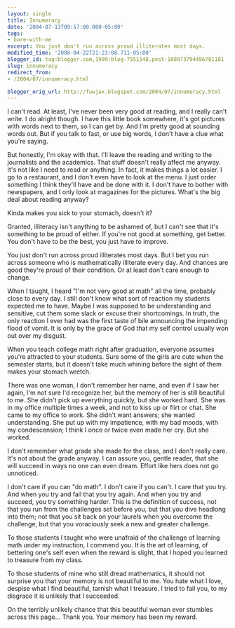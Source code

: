 ```yaml
---
layout: single
title: Innumeracy
date: '2004-07-13T09:57:00.000-05:00'
tags:
- bare-with-me
excerpt: You just don't run across proud illiterates most days.
modified_time: '2008-04-22T21:23:08.711-05:00'
blogger_id: tag:blogger.com,1999:blog-7551548.post-108973794496701181
slug: innumeracy
redirect_from: 
- /2004/07/innumeracy.html

blogger_orig_url: http://fuwjax.blogspot.com/2004/07/innumeracy.html
---
```


I can't read.  At least, I've never been very good at reading, and I really can't write.  I do alright though.  I have this little book somewhere, it's got pictures with words next to them, so I can get by.  And I'm pretty good at sounding words out.  But if you talk to fast, or use big words, I don't have a clue what you're saying.

But honestly, I'm okay with that.  I'll leave the reading and writing to the journalists and the academics.  That stuff doesn't really affect me anyway.  It's not like I need to read or anything.  In fact, it makes things a lot easier.  I go to a restaurant, and I don't even have to look at the menu.  I just order something I think they'll have and be done with it.  I don't have to bother with newspapers, and I only look at magazines for the pictures.  What's the big deal about reading anyway?

Kinda makes you sick to your stomach, doesn't it?

Granted, illiteracy isn't anything to be ashamed of, but I can't see that it's something to be proud of either.  If you're not good at something, get better.  You don't have to be the best, you just have to improve.  

You just don't run across proud illiterates most days.  But I bet you run across someone who is mathematically illiterate every day.  And chances are good they're proud of their condition.  Or at least don't care enough to change.

When I taught, I heard "I'm not very good at math" all the time, probably close to every day.  I still don't know what sort of reaction my students expected me to have.  Maybe I was supposed to be understanding and sensitive, cut them some slack or excuse their shortcomings.  In truth, the only reaction I ever had was the first taste of bile announcing the impending flood of vomit.  It is only by the grace of God that my self control usually won out over my disgust.

When you teach college math right after graduation, everyone assumes you're attracted to your students.  Sure some of the girls are cute when the semester starts, but it doesn't take much whining before the sight of them makes your stomach wretch.

There was one woman, I don't remember her name, and even if I saw her again, I'm not sure I'd recognize her, but the memory of her is still beautiful to me.  She didn't pick up everything quickly, but she worked hard.  She was in my office multiple times a week, and not to kiss up or flirt or chat.  She came to my office to work.  She didn't want answers; she wanted understanding.  She put up with my impatience, with my bad moods, with my condescension; I think I once or twice even made her cry.  But she worked.

I don't remember what grade she made for the class, and I don't really care.  It's not about the grade anyway.  I can assure you, gentle reader, that she will succeed in ways no one can even dream.  Effort like hers does not go unnoticed.

I don't care if you can "do math".  I don't care if you can't.  I care that you try.  And when you try and fail that you try again.  And when you try and succeed, you try something harder.  This is the definition of success, not that you run from the challenges set before you, but that you dive headlong into them; not that you sit back on your laurels when you overcome the challenge, but that you voraciously seek a new and greater challenge.

To those students I taught who were unafraid of the challenge of learning math under my instruction, I commend you.  It is the art of learning, of bettering one's self even when the reward is slight, that I hoped you learned to treasure from my class.

To those students of mine who still dread mathematics, it should not surprise you that your memory is not beautiful to me.  You hate what I love, despise what I find beautiful, tarnish what I treasure.  I tried to fail you, to my disgrace it is unlikely that I succeeded.

On the terribly unlikely chance that this beautiful woman ever stumbles across this page... Thank you.  Your memory has been my reward.  